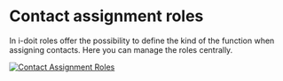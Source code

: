 # Contact assignment roles

In i-doit roles offer the possibility to define the kind of the function when assigning contacts. Here you can manage the roles centrally.

[![Contact Assignment Roles](../../assets/images/en/system-administration/administration/predefined-content/contact-assignment-roles/1-car.png)](../../assets/images/en/system-administration/administration/predefined-content/contact-assignment-roles/1-car.png)
